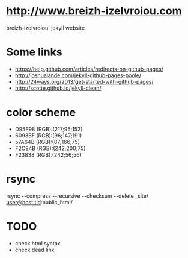 <http://www.breizh-izelvroiou.com>
=================
breizh-izelvroiou' jekyll website

# Some links
* https://help.github.com/articles/redirects-on-github-pages/
* http://joshualande.com/jekyll-github-pages-poole/
* http://24ways.org/2013/get-started-with-github-pages/
* http://scotte.github.io/jekyll-clean/


# color scheme

* D95F98 (RGB):(217;95;152)
* 6093BF (RGB):(96;147;191)
* 57A64B (RGB):(87;166;75)
* F2C84B (RGB):(242;200;75)
* F23838 (RGB):(242;56;56)

# rsync
rsync --compress --recursive --checksum --delete _site/ user@host.tld:public_html/

# TODO
* check html syntax
* check dead link